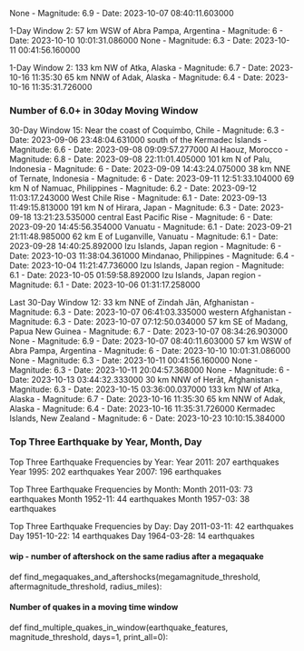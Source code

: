 
None - Magnitude: 6.9 - Date: 2023-10-07 08:40:11.603000


1-Day Window 2:
57 km WSW of Abra Pampa, Argentina - Magnitude: 6 - Date: 2023-10-10 10:01:31.086000
None - Magnitude: 6.3 - Date: 2023-10-11 00:41:56.160000


1-Day Window 2:
133 km NW of Atka, Alaska - Magnitude: 6.7 - Date: 2023-10-16 11:35:30
65 km NNW of Adak, Alaska - Magnitude: 6.4 - Date: 2023-10-16 11:35:31.726000

### Number of 6.0+ in 30day Moving Window
30-Day Window 15:
Near the coast of Coquimbo, Chile - Magnitude: 6.3 - Date: 2023-09-06 23:48:04.631000
south of the Kermadec Islands - Magnitude: 6.6 - Date: 2023-09-08 09:09:57.277000
Al Haouz, Morocco - Magnitude: 6.8 - Date: 2023-09-08 22:11:01.405000
101 km N of Palu, Indonesia - Magnitude: 6 - Date: 2023-09-09 14:43:24.075000
38 km NNE of Ternate, Indonesia - Magnitude: 6 - Date: 2023-09-11 12:51:33.104000
69 km N of Namuac, Philippines - Magnitude: 6.2 - Date: 2023-09-12 11:03:17.243000
West Chile Rise - Magnitude: 6.1 - Date: 2023-09-13 11:49:15.813000
191 km N of Hirara, Japan - Magnitude: 6.3 - Date: 2023-09-18 13:21:23.535000
central East Pacific Rise - Magnitude: 6 - Date: 2023-09-20 14:45:56.354000
Vanuatu - Magnitude: 6.1 - Date: 2023-09-21 21:11:48.985000
62 km E of Luganville, Vanuatu - Magnitude: 6.1 - Date: 2023-09-28 14:40:25.892000
Izu Islands, Japan region - Magnitude: 6 - Date: 2023-10-03 11:38:04.361000
Mindanao, Philippines - Magnitude: 6.4 - Date: 2023-10-04 11:21:47.736000
Izu Islands, Japan region - Magnitude: 6.1 - Date: 2023-10-05 01:59:58.892000
Izu Islands, Japan region - Magnitude: 6.1 - Date: 2023-10-06 01:31:17.258000


Last 30-Day Window 12:
33 km NNE of Zindah Jān, Afghanistan - Magnitude: 6.3 - Date: 2023-10-07 06:41:03.335000
western Afghanistan - Magnitude: 6.3 - Date: 2023-10-07 07:12:50.034000
57 km SE of Madang, Papua New Guinea - Magnitude: 6.7 - Date: 2023-10-07 08:34:26.903000
None - Magnitude: 6.9 - Date: 2023-10-07 08:40:11.603000
57 km WSW of Abra Pampa, Argentina - Magnitude: 6 - Date: 2023-10-10 10:01:31.086000
None - Magnitude: 6.3 - Date: 2023-10-11 00:41:56.160000
None - Magnitude: 6.3 - Date: 2023-10-11 20:04:57.368000
None - Magnitude: 6 - Date: 2023-10-13 03:44:32.333000
30 km NNW of Herāt, Afghanistan - Magnitude: 6.3 - Date: 2023-10-15 03:36:00.037000
133 km NW of Atka, Alaska - Magnitude: 6.7 - Date: 2023-10-16 11:35:30
65 km NNW of Adak, Alaska - Magnitude: 6.4 - Date: 2023-10-16 11:35:31.726000
Kermadec Islands, New Zealand - Magnitude: 6 - Date: 2023-10-23 10:10:15.384000

### Top Three Earthquake by Year, Month, Day

Top Three Earthquake Frequencies by Year:
Year 2011: 207 earthquakes
Year 1995: 202 earthquakes
Year 2007: 196 earthquakes

Top Three Earthquake Frequencies by Month:
Month 2011-03: 73 earthquakes
Month 1952-11: 44 earthquakes
Month 1957-03: 38 earthquakes

Top Three Earthquake Frequencies by Day:
Day 2011-03-11: 42 earthquakes
Day 1951-10-22: 14 earthquakes
Day 1964-03-28: 14 earthquakes

#### wip - number of aftershock on the same radius after a megaquake
def find_megaquakes_and_aftershocks(megamagnitude_threshold, aftermagnitude_threshold, radius_miles):

#### Number of quakes in a moving time window
def find_multiple_quakes_in_window(earthquake_features, magnitude_threshold, days=1, print_all=0):

